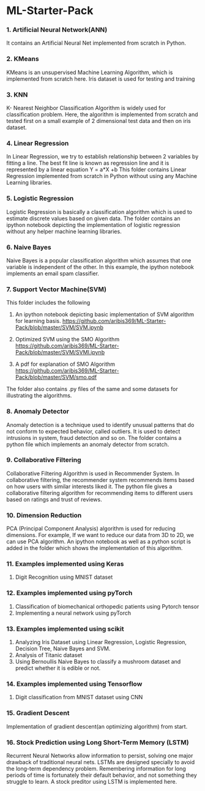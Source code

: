 # ML-Starter-Pack

### 1. Artificial Neural Network(ANN) 
It contains an Artificial Neural Net implemented from scratch in Python.

### 2. KMeans
KMeans is an unsupervised Machine Learning Algorithm, which is implemented from scratch here. Iris dataset is used for testing and training

### 3.  KNN 
K- Nearest Neighbor Classification Algorithm is widely used for classification problem. Here, the algorithm is implemented from scratch and tested first on a small example of 2 dimensional test data and then on iris dataset.

### 4. Linear Regression
In Linear Regression, we try to establish relationship between 2 variables by fitting a line. The best fit line is known as regression line and it is represented by a linear equation Y = a*X +b
This folder contains Linear Regression implemented from scratch in Python without using any Machine Learning libraries. 

### 5. Logistic Regression
Logistic Regression is basically a classification algorithm which is used to estimate discrete values based on given data.
The folder contains an ipython notebook depicting the implementation of logistic regression without any helper machine learning libraries.

### 6. Naive Bayes
Naive Bayes is a popular classification algorithm which assumes that one variable is independent of the other.
In this example, the ipython notebook implements an email spam classifier.


### 7. Support Vector Machine(SVM)
This folder includes the following
  1. An ipython notebook depicting basic implementation of SVM algorithm for learning basis.
  https://github.com/aribis369/ML-Starter-Pack/blob/master/SVM/SVM.ipynb
  
  1. Optimized SVM using the SMO Algorithm
  https://github.com/aribis369/ML-Starter-Pack/blob/master/SVM/SVMl.ipynb
  
  1. A pdf for explanation of SMO Algorithm
  https://github.com/aribis369/ML-Starter-Pack/blob/master/SVM/smo.pdf
  
 The folder also contains .py files of the same and some datasets for illustrating the algorithms.

### 8. Anomaly Detector
Anomaly detection is a technique used to identify unusual patterns that do not conform to expected behavior, called outliers. 
It is used to detect intrusions in system, fraud detection and so on.
The folder contains a python file which implements an anomaly detector from scratch.

### 9. Collaborative Filtering
Collaborative Filtering Algorithm is used in Recommender System. In collaborative filtering, the recommender system recommends items based on how users with similar interests liked it.
The python file gives a collaborative filtering algorithm for recommending items to different users based on ratings and trust of reviews.

### 10. Dimension Reduction
PCA (Principal Component Analysis) algorithm is used for reducing dimensions. For example, If we want to reduce our data from 3D to 2D, we can use PCA algorithm. 
An ipython notebook as well as a python script is added in the folder which shows the implementation of this algorithm.

### 11. Examples implemented using Keras
  1. Digit Recognition using MNIST dataset

### 12. Examples implemented using pyTorch
  1. Classification of biomechanical orthopedic patients using Pytorch tensor
  2. Implementing a neural network using pyTorch

### 13. Examples implemented using scikit
  1. Analyzing Iris Dataset using Linear Regression, Logistic Regression, Decision Tree, Naive Bayes and SVM.
  1. Analysis of Titanic dataset
  1. Using Bernoullis Naive Bayes to classify a mushroom dataset and predict whether it is edible or not.

### 14. Examples implemented using Tensorflow
  1. Digit classification from MNIST dataset using CNN

### 15. Gradient Descent
Implementation of gradient descent(an optimizing algorithm) from start.

### 16. Stock Prediction using Long Short-Term Memory (LSTM) 
Recurrent Neural Networks allow information to persist, solving one major drawback of traditional neural nets. 
LSTMs are designed specially to avoid the long-term dependency problem.
Remembering information for long periods of time is fortunately their default behavior, and not something they struggle to learn.
A stock preditor using LSTM is implemented here. 
